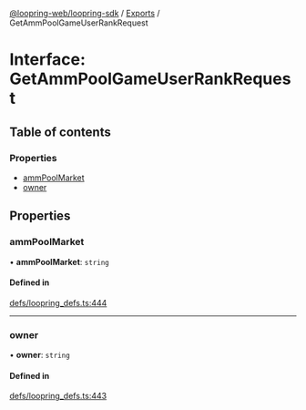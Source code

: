 [@loopring-web/loopring-sdk](../README.md) / [Exports](../modules.md) / GetAmmPoolGameUserRankRequest

# Interface: GetAmmPoolGameUserRankRequest

## Table of contents

### Properties

- [ammPoolMarket](GetAmmPoolGameUserRankRequest.md#ammpoolmarket)
- [owner](GetAmmPoolGameUserRankRequest.md#owner)

## Properties

### ammPoolMarket

• **ammPoolMarket**: `string`

#### Defined in

[defs/loopring_defs.ts:444](https://github.com/Loopring/loopring_sdk/blob/9d83b66/src/defs/loopring_defs.ts#L444)

___

### owner

• **owner**: `string`

#### Defined in

[defs/loopring_defs.ts:443](https://github.com/Loopring/loopring_sdk/blob/9d83b66/src/defs/loopring_defs.ts#L443)
